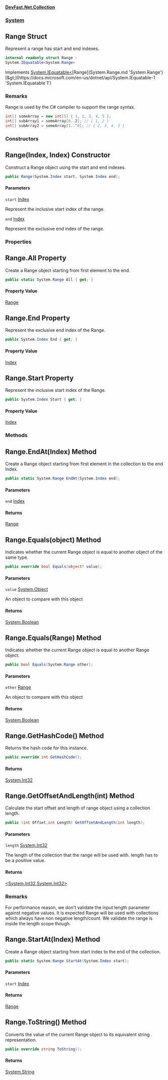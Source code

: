 #### [DevFast.Net.Collection](index.md 'index')
### [System](System.md 'System')

## Range Struct

Represent a range has start and end indexes.

```csharp
internal readonly struct Range :
System.IEquatable<System.Range>
```

Implements [System.IEquatable&lt;](https://docs.microsoft.com/en-us/dotnet/api/System.IEquatable-1 'System.IEquatable`1')[Range](System.Range.md 'System.Range')[&gt;](https://docs.microsoft.com/en-us/dotnet/api/System.IEquatable-1 'System.IEquatable`1')

### Remarks
Range is used by the C# compiler to support the range syntax.

```csharp
int[] someArray = new int[5] { 1, 2, 3, 4, 5 };
int[] subArray1 = someArray[0..2]; // { 1, 2 }
int[] subArray2 = someArray[1..^0]; // { 2, 3, 4, 5 }
```
### Constructors

<a name='System.Range.Range(System.Index,System.Index)'></a>

## Range(Index, Index) Constructor

Construct a Range object using the start and end indexes.

```csharp
public Range(System.Index start, System.Index end);
```
#### Parameters

<a name='System.Range.Range(System.Index,System.Index).start'></a>

`start` [Index](System.Index.md 'System.Index')

Represent the inclusive start index of the range.

<a name='System.Range.Range(System.Index,System.Index).end'></a>

`end` [Index](System.Index.md 'System.Index')

Represent the exclusive end index of the range.
### Properties

<a name='System.Range.All'></a>

## Range.All Property

Create a Range object starting from first element to the end.

```csharp
public static System.Range All { get; }
```

#### Property Value
[Range](System.Range.md 'System.Range')

<a name='System.Range.End'></a>

## Range.End Property

Represent the exclusive end index of the Range.

```csharp
public System.Index End { get; }
```

#### Property Value
[Index](System.Index.md 'System.Index')

<a name='System.Range.Start'></a>

## Range.Start Property

Represent the inclusive start index of the Range.

```csharp
public System.Index Start { get; }
```

#### Property Value
[Index](System.Index.md 'System.Index')
### Methods

<a name='System.Range.EndAt(System.Index)'></a>

## Range.EndAt(Index) Method

Create a Range object starting from first element in the collection to the end Index.

```csharp
public static System.Range EndAt(System.Index end);
```
#### Parameters

<a name='System.Range.EndAt(System.Index).end'></a>

`end` [Index](System.Index.md 'System.Index')

#### Returns
[Range](System.Range.md 'System.Range')

<a name='System.Range.Equals(object)'></a>

## Range.Equals(object) Method

Indicates whether the current Range object is equal to another object of the same type.

```csharp
public override bool Equals(object? value);
```
#### Parameters

<a name='System.Range.Equals(object).value'></a>

`value` [System.Object](https://docs.microsoft.com/en-us/dotnet/api/System.Object 'System.Object')

An object to compare with this object

#### Returns
[System.Boolean](https://docs.microsoft.com/en-us/dotnet/api/System.Boolean 'System.Boolean')

<a name='System.Range.Equals(System.Range)'></a>

## Range.Equals(Range) Method

Indicates whether the current Range object is equal to another Range object.

```csharp
public bool Equals(System.Range other);
```
#### Parameters

<a name='System.Range.Equals(System.Range).other'></a>

`other` [Range](System.Range.md 'System.Range')

An object to compare with this object

#### Returns
[System.Boolean](https://docs.microsoft.com/en-us/dotnet/api/System.Boolean 'System.Boolean')

<a name='System.Range.GetHashCode()'></a>

## Range.GetHashCode() Method

Returns the hash code for this instance.

```csharp
public override int GetHashCode();
```

#### Returns
[System.Int32](https://docs.microsoft.com/en-us/dotnet/api/System.Int32 'System.Int32')

<a name='System.Range.GetOffsetAndLength(int)'></a>

## Range.GetOffsetAndLength(int) Method

Calculate the start offset and length of range object using a collection length.

```csharp
public (int Offset,int Length) GetOffsetAndLength(int length);
```
#### Parameters

<a name='System.Range.GetOffsetAndLength(int).length'></a>

`length` [System.Int32](https://docs.microsoft.com/en-us/dotnet/api/System.Int32 'System.Int32')

The length of the collection that the range will be used with. length has to be a positive value.

#### Returns
[&lt;](https://docs.microsoft.com/en-us/dotnet/api/System.ValueTuple 'System.ValueTuple')[System.Int32](https://docs.microsoft.com/en-us/dotnet/api/System.Int32 'System.Int32')[,](https://docs.microsoft.com/en-us/dotnet/api/System.ValueTuple 'System.ValueTuple')[System.Int32](https://docs.microsoft.com/en-us/dotnet/api/System.Int32 'System.Int32')[&gt;](https://docs.microsoft.com/en-us/dotnet/api/System.ValueTuple 'System.ValueTuple')

### Remarks
For performance reason, we don't validate the input length parameter against negative values.
It is expected Range will be used with collections which always have non negative length/count.
We validate the range is inside the length scope though.

<a name='System.Range.StartAt(System.Index)'></a>

## Range.StartAt(Index) Method

Create a Range object starting from start index to the end of the collection.

```csharp
public static System.Range StartAt(System.Index start);
```
#### Parameters

<a name='System.Range.StartAt(System.Index).start'></a>

`start` [Index](System.Index.md 'System.Index')

#### Returns
[Range](System.Range.md 'System.Range')

<a name='System.Range.ToString()'></a>

## Range.ToString() Method

Converts the value of the current Range object to its equivalent string representation.

```csharp
public override string ToString();
```

#### Returns
[System.String](https://docs.microsoft.com/en-us/dotnet/api/System.String 'System.String')